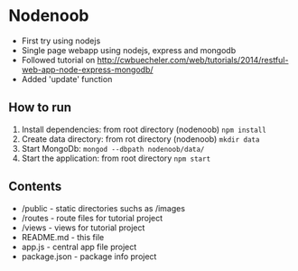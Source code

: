 # Nodenoob

- First try using nodejs
- Single page webapp using nodejs, express and mongodb
- Followed tutorial on http://cwbuecheler.com/web/tutorials/2014/restful-web-app-node-express-mongodb/
- Added 'update' function

## How to run
1. Install dependencies: from root directory (nodenoob) `npm install`
1. Create data directory: from rot directory (nodenoob) `mkdir data`
1. Start MongoDb: `mongod --dbpath nodenoob/data/`
1. Start the application: from root directory `npm start`

## Contents
- /public - static directories suchs as /images
- /routes - route files for tutorial project
- /views - views for tutorial project
- README.md - this file
- app.js - central app file project
- package.json - package info project
